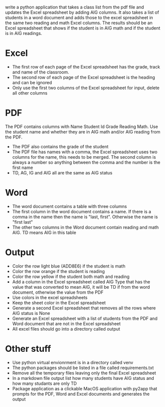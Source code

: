 write a python application that takes a class list from the pdf file and
updates the Excel spreadsheet by adding AIG columns.  It also takes a list of students in a word document and adds those to the excel spreadsheet in the same two reading and math Excel columns. The results should be an Excel
spreadsheet that shows if the student is in AIG math and if the student is in AIG readings.
# Excel
* The first row of each page of the Excel spreadsheet has the grade, track and name of the classroom.
* The second row of each page of the Excel spreadsheet is the heading and can be ignored
* Only use the first two columns of the Excel spreadsheet for input, delete all other columns
# PDF
The PDF contains columns with Name Student Id Grade Reading Math. Use the student name and whether they are in AIG math and/or AIG reading from the PDF.
* The PDF also contains the grade of the student
* The PDF file has names with a comma, the Excel spreadsheet uses two columns for the name, this needs to be merged. The second column is always a number so anything between the comma and the number is the first name
* TD, AG, IG and AIG all are the same as AIG status
# Word
* The word document contains a table with three columns
* The first column in the word document contains a name. If there is a comma in the name then the name is "last, first". Otherwise the name is "first last"
* The other two columns in the Word document contain reading and math AIG. TD means AIG in this table
# Output
* Color the row light blue (ADD8E6) if the student is math
* Color the row orange if the student is reading
* Color the row yellow if the student both math and reading
* Add a column in the Excel spreadsheet called AIG Type that has the value that was converted to mean AIG, it will be TD if from the word document, otherwise the value from the PDF
* Use colors in the excel spreadsheets
* Keep the sheet color in the Excel spreadsheet
* Generate a second Excel spreadsheet that removes all the rows where AIG status is None
* Generate an Excel spreadsheet with a list of students from the PDF and Word document that are not in the Excel spreadsheet
* All excel files should go into a directory called output
# Other stuff
* Use python virtual envionrment is in a directory called venv
* The python packages should be listed in a file called requirements.txt
* Remove all the temporary files leaving only the final Excel spreadsheet
* In a markdown file output list how many students have AIG status and how many studants are only TD
* Package application as a clickable MacOS application with py2app that prompts for the PDF, Word and Excel documents and generates the output